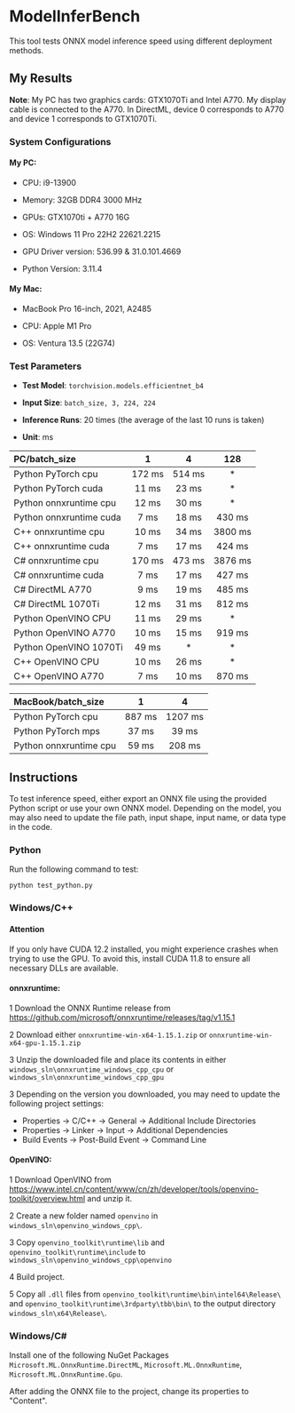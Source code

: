 # ModelInferBench

This tool tests ONNX model inference speed using different deployment methods.

## My Results

**Note**: My PC has two graphics cards: GTX1070Ti and Intel A770. My display cable is connected to the A770. In DirectML, device 0 corresponds to A770 and device 1 corresponds to GTX1070Ti.

### System Configurations
#### My PC:

- CPU: i9-13900

- Memory: 32GB DDR4 3000 MHz

- GPUs: GTX1070ti + A770 16G

- OS: Windows 11 Pro 22H2 22621.2215

- GPU Driver version: 536.99 & 31.0.101.4669

- Python Version: 3.11.4

#### My Mac:

- MacBook Pro 16-inch, 2021, A2485

- CPU: Apple M1 Pro

- OS: Ventura 13.5 (22G74)

### Test Parameters

- **Test Model**: `torchvision.models.efficientnet_b4`

- **Input Size**: `batch_size, 3, 224, 224`

- **Inference Runs**: 20 times (the average of the last 10 runs is taken)

- **Unit**: ms

| PC/batch_size | 1 | 4 | 128|
|:------|:----:|:------:|:-:|
| Python PyTorch cpu | 172 ms | 514 ms | * |
| Python PyTorch cuda | 11 ms | 23 ms | * |
| Python onnxruntime cpu | 12 ms | 30 ms | * |
| Python onnxruntime cuda | 7 ms | 18 ms | 430 ms |
| C++ onnxruntime cpu | 10 ms | 34 ms | 3800 ms |
| C++ onnxruntime cuda | 7 ms | 17 ms | 424 ms |
| C# onnxruntime cpu | 170 ms | 473 ms | 3876 ms |
| C# onnxruntime cuda | 7 ms | 17 ms | 427 ms|
| C# DirectML A770 | 9 ms | 19 ms | 485 ms|
| C# DirectML 1070Ti | 12 ms | 31 ms | 812 ms|
| Python OpenVINO CPU | 11 ms | 29 ms | * |  |
| Python OpenVINO A770 | 10 ms | 15 ms | 919 ms |
| Python OpenVINO 1070Ti | 49 ms | * | * |
| C++ OpenVINO CPU | 10 ms | 26 ms | * |
| C++ OpenVINO A770 | 7 ms | 10 ms | 870 ms |

| MacBook/batch_size | 1 | 4 |
|:------|:----:|:------:|
| Python PyTorch cpu | 887 ms | 1207 ms |
| Python PyTorch mps | 37 ms | 39 ms |
| Python onnxruntime cpu | 59 ms | 208 ms |


## Instructions

To test inference speed, either export an ONNX file using the provided Python script or use your own ONNX model. Depending on the model, you may also need to update the file path, input shape, input name, or data type in the code.

### Python

Run the following command to test:

```
python test_python.py
```


### Windows/C++
#### Attention

If you only have CUDA 12.2 installed, you might experience crashes when trying to use the GPU. To avoid this, install CUDA 11.8 to ensure all necessary DLLs are available.

#### onnxruntime:

1 Download the ONNX Runtime release from https://github.com/microsoft/onnxruntime/releases/tag/v1.15.1

2 Download either `onnxruntime-win-x64-1.15.1.zip` or `onnxruntime-win-x64-gpu-1.15.1.zip`

3 Unzip the downloaded file and place its contents in either `windows_sln\onnxruntime_windows_cpp_cpu` or `windows_sln\onnxruntime_windows_cpp_gpu`

3 Depending  on the version you downloaded, you may need to update the following project settings: 
- Properties -> C/C++ -> General -> Additional Include Directories
- Properties -> Linker -> Input -> Additional Dependencies
- Build Events -> Post-Build Event -> Command Line

#### OpenVINO:

1 Download OpenVINO from https://www.intel.cn/content/www/cn/zh/developer/tools/openvino-toolkit/overview.html and unzip it.

2 Create a new folder named `openvino` in `windows_sln\openvino_windows_cpp\`.

3 Copy `openvino_toolkit\runtime\lib` and `openvino_toolkit\runtime\include` to `windows_sln\openvino_windows_cpp\openvino`

4 Build project.

5 Copy all `.dll` files from `openvino_toolkit\runtime\bin\intel64\Release\` and `openvino_toolkit\runtime\3rdparty\tbb\bin\` to the output directory `windows_sln\x64\Release\`.

### Windows/C#

Install one of the following NuGet Packages `Microsoft.ML.OnnxRuntime.DirectML`, `Microsoft.ML.OnnxRuntime`, `Microsoft.ML.OnnxRuntime.Gpu`.

After adding the ONNX file to the project, change its properties to "Content".
